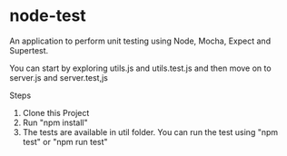 # node-test
An application to perform unit testing using Node, Mocha, Expect and Supertest.

You can start by exploring utils.js and utils.test.js and then move on to server.js and server.test,js

Steps

1. Clone this Project
2. Run "npm install"
3. The tests are available in util folder. You can run the test using "npm test" or "npm run test"
